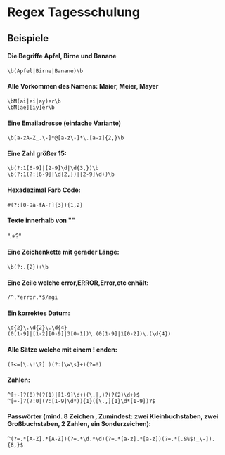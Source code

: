 # Regex Tagesschulung

## Beispiele

#### Die Begriffe Apfel, Birne und Banane
    \b(Apfel|Birne|Banane)\b

#### Alle Vorkommen des Namens: Maier, Meier, Mayer
    \bM(ai|ei|ay)er\b
    \bM[ae][iy]er\b

#### Eine Emailadresse (einfache Variante)
    \b[a-zA-Z_.\-]*@[a-z\-]*\.[a-z]{2,}\b

#### Eine Zahl größer 15:
    \b(?:1[6-9]|[2-9]\d|\d{3,})\b
    \b(?:1(?:[6-9]|\d{2,})|[2-9]\d+)\b

#### Hexadezimal Farb Code:
    #(?:[0-9a-fA-F]{3}){1,2}

#### Texte innerhalb von ""
".*?"

#### Eine Zeichenkette mit gerader Länge:
    \b(?:.{2})+\b

#### Eine Zeile welche error,ERROR,Error,etc enhält:
    /^.*error.*$/mgi

#### Ein korrektes Datum:
    \d{2}\.\d{2}\.\d{4}
    (0[1-9]|[1-2][0-9]|3[0-1])\.(0[1-9]|1[0-2])\.(\d{4}) 

#### Alle Sätze welche mit einem ! enden:
    (?<=[\.\!\?] )(?:[\w\s]+)(?=!)

#### Zahlen:
    ^[+-]?(0)?(?(1)|[1-9]\d+)(\.|,)?(?(2)\d+)$
    ^[+-]?(?:0|(?:[1-9]\d*)){1}([\.,]{1}\d*[1-9])?$

#### Passwörter (mind. 8 Zeichen , Zumindest: zwei Kleinbuchstaben, zwei Großbuchstaben, 2 Zahlen, ein Sonderzeichen):
    ^(?=.*[A-Z].*[A-Z])(?=.*\d.*\d)(?=.*[a-z].*[a-z])(?=.*[.&%$!_\-]).{8,}$
